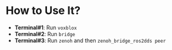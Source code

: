 # How to Use It?

- **Terminal#1**: Run `voxblox`
- **Terminal#2**: Run `bridge`
- **Terminal#3**: Run `zenoh` and then `zenoh_bridge_ros2dds peer`